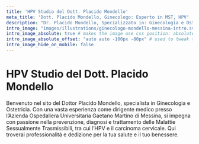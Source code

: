 ```yaml
---
title: 'HPV Studio del Dott. Placido Mondello'
meta_title: 'Dott. Placido Mondello, Ginecologo: Esperto in MST, HPV'
description: "Dr. Placido Mondello, Specializzato in: Ginecologia e Ostetricia, Prevenzione e Cura dell'HPV Papilloma Virus su donna e uomo. Riceve a Messina"
intro_image: "images/illustrations/ginecologo-mondello-messina-intro.svg"
intro_image_absolute: true # makes the image use css position: absolute; so it looks "offset". It's a visual effect that might not always look good depending on the image you use.
intro_image_absolute_offset: "auto auto -100px -80px" # used to tweak the positioning of the absolute image if enabled above
intro_image_hide_on_mobile: false
---
```


# HPV Studio del Dott. Placido Mondello
Benvenuto nel sito del Dottor Placido Mondello, specialista in Ginecologia e Ostetricia. Con una vasta esperienza come dirigente medico presso l’Azienda Ospedaliera Universitaria Gaetano Martino di Messina, si impegna con passione nella prevenzione, diagnosi e trattamento delle Malattie Sessualmente Trasmissibili, tra cui l’HPV e il carcinoma cervicale. Qui troverai professionalità e dedizione per la tua salute e il tuo benessere.
